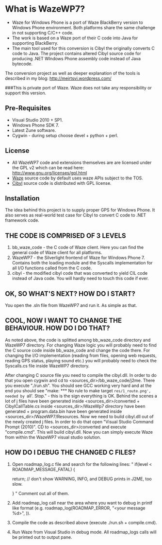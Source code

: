 What is WazeWP7?
================

- Waze for Windows Phone is a port of Waze BlackBerry version to Windows Phone environment. Both platforms share the same challenge in not supporting C/C++ code.
- The work is based on a Waze port of their C code into Java for supporting BlackBerry.
- The main tool used for this conversion is Cibyl the originally converts C code to Java. The project contains altered Cibyl source code for producing .NET WIndows Phone assembly code instead of Java bytecode.

The conversion project as well as deeper explanation of the tools is described in my blog: http://meirtsvi.wordpress.com/

###This is private port of Waze. Waze does not take any responsibility or support this version.

Pre-Requisites
--------------

- Visual Studio 2010 + SP1.
- Windows Phone SDK 7.
- Latest Zune software.
- Cygwin - during setup choose devel + python + perl.

License
-------

- All WazeWP7 code and extensions themselves are are licensed under the GPL v2 which can be read here: http://www.gnu.org/licenses/gpl.html
- [Waze](www.waze.com) source code by default uses waze APIs subject to the TOS.
- [Cibyl](www.cibyl.org) source code is distributed with GPL license.

Installation
------------

The idea behind this project is to supply proper GPS for Windows Phone. It also serves as real-world test case for Cibyl to convert C code to .NET framework code.

THE CODE IS COMPRISED OF 3 LEVELS
---------------------------------
1. bb_waze_code - the C code of Waze client. Here you can find the general code of Waze client for all platforms.
2. WazeWP7 - the Silverlight frontend of Waze for Windows Phone 7. Contains both the loading module and the Syscalls implementation for all I/O functions called from the C code.
3. cibyl - the modified cibyl code that was converted to yield CIL code instead of Java code. You will hardly need to touch this code if ever.

OK, SO WHAT'S NEXT? HOW DO I START?
-----------------------------------
You open the .sln file from WazeWP7 and run it. As simple as that.

COOL, NOW I WANT TO CHANGE THE BEHAVIOUR. HOW DO I DO THAT?
-----------------------------------------------------------
As noted above, the code is splitted among bb_waze_code directory and WazeWP7 directory. For changing Waze logic you will probably need to find the C source code inside bb_waze_code and change the code there. For changing the I/O implementation (reading from files, opening web requests, reading GPS status, playing sound etc.) you will probably need to check the Syscalls.cs file inside WazeWP7 directory.

After changing C source file you need to compile the cibyl.dll. In order to do that you open cygwin and cd to <sources_dir>/bb_waze_code/j2me.
There you execute "./run.sh".
You should see GCC working very hard and at the end you should see "make: *** No rule to make target `res/1_route.png', needed by `all'.  Stop." - this is the sign everything is OK. Behind the scenes a lot of j files have been generated inside <sources_dir>/converted + CibylCallTable.cs inside <sources_dir>/WazeWp7 directory have been generated + program.data.bin have been generated inside <sources_dir>/WazeWP7/Resources.
Now we need to build cibyl.dll out of the newly created j files. In order to do that open "Visual Studio Command Prompt (2010)". CD to <sources_dir>/converted and execute "compile.cmd". This will build cibyl.dll.
Now you can simply execute Waze from within the WazeWP7 visual studio solution.

HOW DO I DEBUG THE CHANGED C FILES?
-----------------------------------
1. Open roadmap_log.c file and search for the following lines:
"
   if(level < ROADMAP_MESSAGE_FATAL)  {
	   
	return; // don't show WARNING, INFO, and DEBUG prints in J2ME, too slow.
   
   }
"
   Comment out all of them.

2. Add roadmap_log call near the area where you want to debug in printf like format (e.g. roadmap_log(ROADMAP_ERROR, "<your message %d>", <you int value>)).

3. Compile the code as described above (execute ./run.sh + compile.cmd).

4. Run Waze from Visual Studio in debug mode. All roadmap_logs calls will be printed out to output pane.

